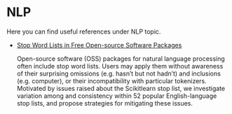 # NLP

Here you can find useful references under NLP topic.

- [Stop Word Lists in Free Open-source Software Packages](http://www.aclweb.org/anthology/W18-2502)

  Open-source software (OSS) packages for natural language processing often include stop word lists. Users may apply them without awareness of their surprising omissions (e.g. hasn’t but not hadn’t) and inclusions (e.g. computer), or their incompatibility with particular tokenizers. Motivated by issues raised about the Scikitlearn stop list, we investigate variation among and consistency within 52 popular English-language stop lists, and propose strategies for mitigating these issues.

